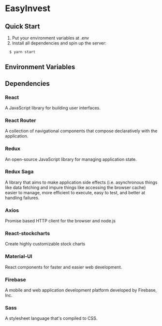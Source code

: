 # EasyInvest

## Quick Start
1. Put your environment variables at .env
2. Install all dependencies and spin up the server: 
  ``` javascript
    $ yarn start
  ```

## Environment Variables


## Dependencies

### React
A JavaScript library for building user interfaces.

### React Router
A collection of navigational components that compose declaratively with the application.

### Redux
An open-source JavaScript library for managing application state.

### Redux Saga
A library that aims to make application side effects (i.e. asynchronous things like data fetching and impure things like accessing the browser cache) easier to manage, more efficient to execute, easy to test, and better at handling failures.

### Axios
Promise based HTTP client for the browser and node.js

### React-stockcharts
Create highly customizable stock charts

### Material-UI
React components for faster and easier web development.

### Firebase
A mobile and web application development platform developed by Firebase, Inc. 

### Sass
A stylesheet language that's compiled to CSS.
